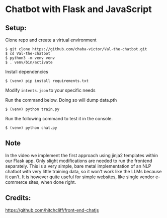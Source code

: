 # Chatbot with Flask and JavaScript

## Setup:

Clone repo and create a virtual environment
```
$ git clone https://github.com/chaba-victor/Val-the-chatbot.git
$ cd Val-the-chatbot
$ python3 -m venv venv
$ . venv/bin/activate
```
Install dependencies
```
$ (venv) pip install requirements.txt
```
Modify `intents.json` to your specific needs

Run the command below. Doing so will dump data.pth
```
$ (venv) python train.py
```
Run the following command to test it in the console.
```
$ (venv) python chat.py
```

## Note
In the video we implement the first approach using jinja2 templates within our Flask app. Only slight modifications are needed to run the frontend separately.
This is a very simple, bare metal implementation of an NLP chatbot with very little training data, so it won't work like the LLMs because it can't. It is however quite useful for simple websites, like single vendor e-commerce sites, when done right.

## Credits:
https://github.com/hitchcliff/front-end-chatjs
